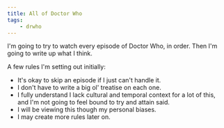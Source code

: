 ```yaml
---
title: All of Doctor Who
tags:
    - drwho
---
```


I'm going to try to watch every episode of Doctor Who, in order.
Then I'm going to write up what I think.

A few rules I'm setting out initially:

* It's okay to skip an episode if I just can't handle it.
* I don't have to write a big ol' treatise on each one.
* I fully understand I lack cultural and temporal context for a lot of this,
  and I'm not going to feel bound to try and attain said.
* I will be viewing this though my personal biases.
* I may create more rules later on.
